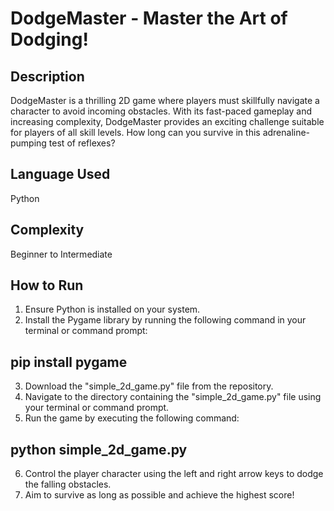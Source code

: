 # DodgeMaster - Master the Art of Dodging!

## Description
DodgeMaster is a thrilling 2D game where players must skillfully navigate a character to avoid incoming obstacles. With its fast-paced gameplay and increasing complexity, DodgeMaster provides an exciting challenge suitable for players of all skill levels. How long can you survive in this adrenaline-pumping test of reflexes?

## Language Used
Python

## Complexity
Beginner to Intermediate

## How to Run
1. Ensure Python is installed on your system.
2. Install the Pygame library by running the following command in your terminal or command prompt:
   
## pip install pygame
3. Download the "simple_2d_game.py" file from the repository.
4. Navigate to the directory containing the "simple_2d_game.py" file using your terminal or command prompt.
5. Run the game by executing the following command:

## python simple_2d_game.py
6. Control the player character using the left and right arrow keys to dodge the falling obstacles.
7. Aim to survive as long as possible and achieve the highest score!

